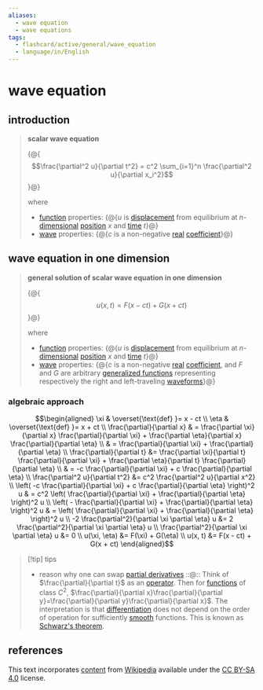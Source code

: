 ```yaml
---
aliases:
  - wave equation
  - wave equations
tags:
  - flashcard/active/general/wave_equation
  - language/in/English
---
```


# wave equation

## introduction

> __scalar wave equation__
>
> {@{$$\frac{\partial^2 u}{\partial t^2} = c^2 \sum_{i=1}^n \frac{\partial^2 u}{\partial x_i^2}$$}@}
>
> where
>
> - [function](function%20(mathematics).md) properties: {@{$u$ is [displacement](displacement%20(geometry).md) from equilibrium at $n$-[dimensional](dimension.md) [position](position%20(geometry).md) $x$ and [time](time.md) $t$}@}
> - [wave](wave.md) properties: {@{$c$ is a non-negative [real](real%20number.md) [coefficient](coefficient.md)}@} <!--SR:!2025-02-01,266,270!2027-12-31,1150,350!2028-06-22,1283,350-->

## wave equation in one dimension

> __general solution of scalar wave equation in one dimension__
>
> {@{$$u(x, t) = F(x - ct) + G(x + ct)$$}@}
>
> where
>
> - [function](function%20(mathematics).md) properties: {@{$u$ is [displacement](displacement%20(geometry).md) from equilibrium at $n$-[dimensional](dimension.md) [position](position%20(geometry).md) $x$ and [time](time.md) $t$}@}
> - [wave](wave.md) properties: {@{$c$ is a non-negative [real](real%20number.md) [coefficient](coefficient.md), and $F$ and $G$ are arbitrary [generalized functions](generalized%20function.md) representing respectively the right and left-traveling [waveforms](waveform.md)}@} <!--SR:!2026-01-20,526,310!2026-09-03,756,330!2025-01-02,295,330-->

### algebraic approach

$$\begin{aligned}
\xi & \overset{\text{def} }= x - ct \\
\eta & \overset{\text{def} }= x + ct \\
\frac{\partial}{\partial x} & = \frac{\partial \xi}{\partial x} \frac{\partial}{\partial \xi} + \frac{\partial \eta}{\partial x} \frac{\partial}{\partial \eta} \\
& = \frac{\partial}{\partial \xi} + \frac{\partial}{\partial \eta} \\
\frac{\partial}{\partial t} &= \frac{\partial \xi}{\partial t} \frac{\partial}{\partial \xi} + \frac{\partial \eta}{\partial t} \frac{\partial}{\partial \eta} \\
& = -c \frac{\partial}{\partial \xi} + c \frac{\partial}{\partial \eta} \\
\frac{\partial^2 u}{\partial t^2} &= c^2 \frac{\partial^2 u}{\partial x^2} \\
\left( -c \frac{\partial}{\partial \xi} + c \frac{\partial}{\partial \eta} \right)^2 u & = c^2 \left( \frac{\partial}{\partial \xi} + \frac{\partial}{\partial \eta} \right)^2 u \\
\left( - \frac{\partial}{\partial \xi} + \frac{\partial}{\partial \eta} \right)^2 u & = \left( \frac{\partial}{\partial \xi} + \frac{\partial}{\partial \eta} \right)^2 u \\
-2 \frac{\partial^2}{\partial \xi \partial \eta} u &= 2 \frac{\partial^2}{\partial \xi \partial \eta} u \\
\frac{\partial^2}{\partial \xi \partial \eta} u &= 0 \\
u(\xi, \eta) &= F(\xi) + G(\eta) \\
u(x, t) &= F(x - ct) + G(x + ct)
\end{aligned}$$

> [!tip] tips
>
> - reason why one can swap [partial derivatives](partial%20derivative.md) ::@:: Think of $\frac{\partial}{\partial t}$ as an [operator](operator%20(mathematics).md). Then for [functions](function%20(mathematics).md) of class $C^2$, $\frac{\partial}{\partial x}\frac{\partial}{\partial y}=\frac{\partial}{\partial y}\frac{\partial}{\partial x}$. The interpretation is that [differentiation](derivative.md) does not depend on the order of operation for sufficiently [smooth](smoothness.md) functions. This is known as [Schwarz's theorem](symmetry%20of%20second%20derivatives.md#Schwarz's%20theorem). <!--SR:!2025-10-02,445,270!2025-01-23,242,334-->

## references

This text incorporates [content](https://en.wikipedia.org/wiki/wave_equation) from [Wikipedia](Wikipedia.md) available under the [CC BY-SA 4.0](https://creativecommons.org/licenses/by-sa/4.0/) license.
